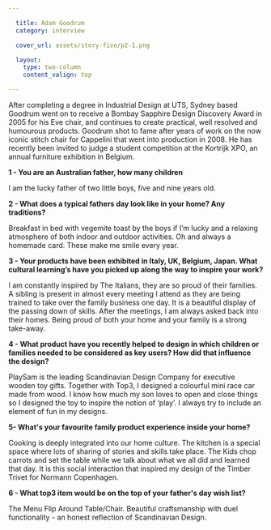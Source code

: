 ```yaml
---

  title: Adam Goodrum
  category: interview

  cover_url: assets/story-five/p2-1.png

  layout:
    type: two-column
    content_valign: top

---
```


After completing a degree in Industrial Design at UTS, Sydney based Goodrum went on to receive a Bombay Sapphire Design Discovery Award in 2005 for his Eve chair, and continues to create practical, well resolved and humourous products. Goodrum shot to fame after years of work on the now iconic stitch chair for Cappelini that went into production in 2008. He has recently been invited to judge a student competition at the Kortrijk XPO, an annual furniture exhibition in Belgium.

<b>1 - You are an Australian father, how many children</b>

I am the lucky father of two little boys, five and nine years old.

<b>2 - What does a typical fathers day look like in your home? Any traditions?</b>

Breakfast in bed with vegemite toast by the boys if I’m lucky and a relaxing atmosphere of both indoor and outdoor activities. Oh and always a homemade card. These make me smile every year.

<b>3 - Your products have been exhibited in Italy, UK, Belgium, Japan. What cultural learning’s have you picked up along the way to inspire your work?</b>

I am constantly inspired by The Italians, they are so proud of their families. A sibling is present in almost every meeting I attend as they are being trained to take over the family business one day. It is a beautiful display of the passing down of skills. After the meetings, I am always asked back into their homes. Being proud of both your home and your family is a strong take-away.

<b>4 - What product have you recently helped to design in which children or families needed to be considered as key users? How did that influence the design?</b>

PlaySam is the leading Scandinavian Design Company for executive wooden toy gifts. Together with Top3, I designed a colourful mini race car made from wood. I know how much my son loves to open and close things so I designed the toy to inspire the notion of ‘play’. I always try to include an element of fun in my designs.

<b>5- What's your favourite family product experience inside your home?</b>

Cooking is deeply integrated into our home culture. The kitchen is a special space where lots of  sharing of stories and skills take place. The Kids chop carrots and set the table while we talk about what we all did and learned that day. It is this social interaction that inspired my design of the Timber Trivet for Normann Copenhagen.

<b>6 - What top3 item would be on the top of your father's day wish list?</b>

The Menu Flip Around Table/Chair. Beautiful craftsmanship with duel functionality - an honest reflection of Scandinavian Design.

